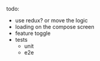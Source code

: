 todo:

- use redux? or move the logic
- loading on the compose screen
- feature toggle
- tests
  - unit
  - e2e